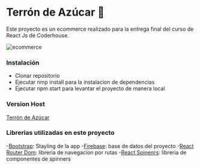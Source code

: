 # Terrón de Azúcar 🛒

Este proyecto es un ecommerce realizado para la entrega final del curso de React Js de Coderhouse.

![ecommerce](https://i.postimg.cc/pd9LsRVL/readme.png)

### Instalación 

- Clonar repositorio
- Ejecutar nmp install para la instalacion de dependencias
- Ejecutar npm start para levantar el proyecto de manera local


### Version Host

[Terrón de Azúcar](https://reactjs-diaz.vercel.app/)

### Librerias utilizadas en este proyecto

-[Bootstrap](https://getbootstrap.com/): Stayling de la app
-[Firebase](https://firebase.google.com/): base de datos del proyecto
-[React Router Dom](https://reactrouter.com/): libreria de navegacion por rutas
-[React Spinenrs](https://www.davidhu.io/react-spinners/): libreria de componentes de spinners
